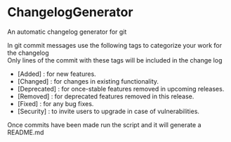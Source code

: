 # ChangelogGenerator
 An automatic changelog generator for git

In git commit messages use the following tags to categorize your work for the changelog </br>
Only lines of the commit with these tags will be included in the change log

* [Added] : for new features.
* [Changed] : for changes in existing functionality.
* [Deprecated] : for once-stable features removed in upcoming releases.
* [Removed] : for deprecated features removed in this release.
* [Fixed] : for any bug fixes.
* [Security] : to invite users to upgrade in case of vulnerabilities.

Once commits have been made run the script and it will generate a README.md
